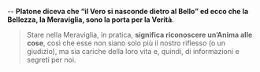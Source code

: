 
--
**Platone diceva che “il Vero si nasconde dietro al Bello” ed ecco che la Bellezza, la Meraviglia, sono la porta per la Verità**.

> Stare nella Meraviglia, in pratica,  **significa riconoscere un’Anima alle cose**, così che esse non siano solo più il nostro riflesso (o un giudizio), ma sia cariche della loro vita e, quindi, di informazioni e segreti per noi.



<!--stackedit_data:
eyJoaXN0b3J5IjpbLTE5MTY1OTA4NTBdfQ==
-->